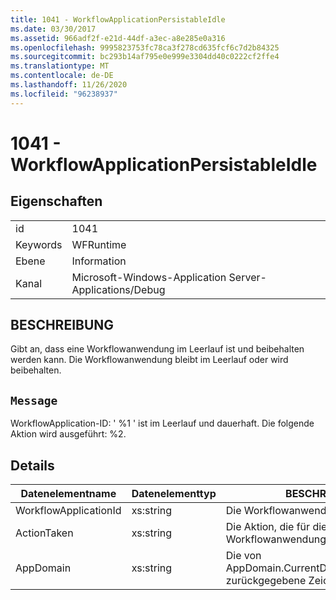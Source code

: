 ```yaml
---
title: 1041 - WorkflowApplicationPersistableIdle
ms.date: 03/30/2017
ms.assetid: 966adf2f-e21d-44df-a3ec-a8e285e0a316
ms.openlocfilehash: 9995823753fc78ca3f278cd635fcf6c7d2b84325
ms.sourcegitcommit: bc293b14af795e0e999e3304dd40c0222cf2ffe4
ms.translationtype: MT
ms.contentlocale: de-DE
ms.lasthandoff: 11/26/2020
ms.locfileid: "96238937"
---
```

# <a name="1041---workflowapplicationpersistableidle"></a>1041 - WorkflowApplicationPersistableIdle

## <a name="properties"></a>Eigenschaften  
  
|||  
|-|-|  
|id|1041|  
|Keywords|WFRuntime|  
|Ebene|Information|  
|Kanal|Microsoft-Windows-Application Server-Applications/Debug|  
  
## <a name="description"></a>BESCHREIBUNG  

 Gibt an, dass eine Workflowanwendung im Leerlauf ist und beibehalten werden kann. Die Workflowanwendung bleibt im Leerlauf oder wird beibehalten.  
  
## <a name="message"></a>`Message`  

 WorkflowApplication-ID: ' %1 ' ist im Leerlauf und dauerhaft.  Die folgende Aktion wird ausgeführt: %2.  
  
## <a name="details"></a>Details  
  
|Datenelementname|Datenelementtyp|BESCHREIBUNG|  
|--------------------|--------------------|-----------------|  
|WorkflowApplicationId|xs:string|Die Workflowanwendungs-ID|  
|ActionTaken|xs:string|Die Aktion, die für die Workflowanwendung ausgeführt wird.|  
|AppDomain|xs:string|Die von AppDomain.CurrentDomain.FriendlyName zurückgegebene Zeichenfolge.|
